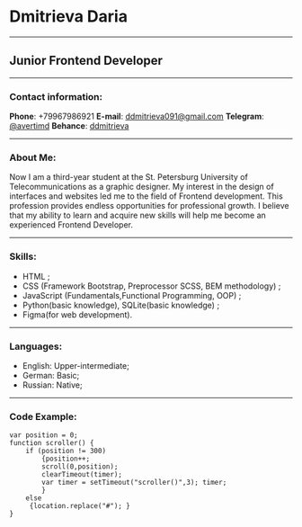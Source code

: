 # Dmitrieva Daria

___

## Junior Frontend Developer

___

### Contact information:

 **Phone**: +79967986921
 **E-mail**: <ddmitrieva091@gmail.com>
 **Telegram**: [@avertimd](https://t.me/avertimd)
 **Behance**: [ddmitrieva](https://www.behance.net/dashadmitrieva1?tracking_source=search_users|dasha%20dmitrieva)  

___  

### About Me:
 Now I am a third-year student at the St. Petersburg University of Telecommunications as a graphic designer.
My interest in the design of interfaces and websites led me to the field of Frontend development.
This profession provides endless opportunities for professional growth.
I believe that my ability to learn and acquire new skills will help me become an experienced Frontend Developer.

___

### Skills:

- HTML ;
- CSS (Framework Bootstrap, Preprocessor SCSS, BEM methodology) ;
- JavaScript (Fundamentals,Functional Programming, OOP) ;
- Python(basic knowledge), SQLite(basic knowledge) ;
- Figma(for web development).

___

### Languages:

- English: Upper-intermediate;
- German: Basic;
- Russian: Native;

___

### Code Example:

    var position = 0;  
    function scroller() {  
        if (position != 300)  
            {position++;
            scroll(0,position);
            clearTimeout(timer);
            var timer = setTimeout("scroller()",3); timer;
            }
        else
         {location.replace("#"); }
    }

